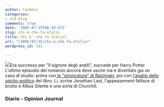 ```yaml
---
author: leibniz
categories:
- old-blog
comments: true
date: '2005-07-15T08:39:47Z'
slug: chi-e-che-fa-stalin
title: Chi e' che fa Stalin?
url: "/2005/07/15/chi-e-che-fa-stalin/"
wordpress_id: 191

---
```

![](https://nimbo.net/quiz/hufflepufftop.gif)Era successo per "Il signore degli anelli", succede per Harry Potter.
L'ultimo episodio del romanzo ancora deve uscire ma e diventato gia un
caso di studio: prima con[ le "stroncature" di Ratzinger](https://www.diario.it/?page=wl05071400), poi con [l'analisi dello spirito-politico](https://www.opinionjournal.com/taste/?id=110006971&mod=RSS_Opinion_Journal&ojrss=frontpage) del libro. Li, scrive Jonathan Last, l'appeasement fallisce di brutto e Albus Silente e una sorta di Churchill.  



### Diario - Opinion Journal
